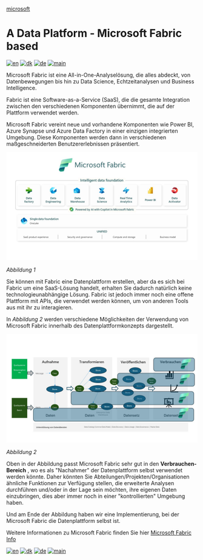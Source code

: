 [microsoft](../images/microsoft.png)

# A Data Platform - Microsoft Fabric based

[![en](https://img.shields.io/badge/lang-en-red.svg)](Fabric.md)
[![dk](https://img.shields.io/badge/lang-da--dk-green.svg)](Fabric-da.md)
[![de](https://img.shields.io/badge/lang-de-yellow.svg)](Fabric-de.md)
[![main](https://img.shields.io/badge/main-document-blue.svg)](../../README.md)

Microsoft Fabric ist eine All-in-One-Analyselösung, die alles abdeckt, von Datenbewegungen bis hin zu Data Science, Echtzeitanalysen und Business Intelligence.

Fabric ist eine Software-as-a-Service (SaaS), die die gesamte Integration zwischen den verschiedenen Komponenten übernimmt, die auf der Plattform verwendet werden.

Microsoft Fabric vereint neue und vorhandene Komponenten wie Power BI, Azure Synapse und Azure Data Factory in einer einzigen integrierten Umgebung. Diese Komponenten werden dann in verschiedenen maßgeschneiderten Benutzererlebnissen präsentiert.

![abbildung1](../../images/german/Slide11.jpg)

*Abbildung 1*

Sie können mit Fabric eine Datenplattform erstellen, aber da es sich bei Fabric um eine SaaS-Lösung handelt, erhalten Sie dadurch natürlich keine technologieunabhängige Lösung.
Fabric ist jedoch immer noch eine offene Plattform mit APIs, die verwendet werden können, um von anderen Tools aus mit ihr zu interagieren.

In *Abbildung 2* werden verschiedene Möglichkeiten der Verwendung von Microsoft Fabric innerhalb des Datenplattformkonzepts dargestellt.

![abbildung2](../../images/german/Slide9.JPG)

*Abbildung 2*

Oben in der Abbildung passt Microsoft Fabric sehr gut in den **Verbrauchen-Bereich** , wo es als "Nachahmer" der Datenplattform selbst verwendet werden könnte. Daher könnten Sie Abteilungen/Projekten/Organisationen ähnliche Funktionen zur Verfügung stellen, die erweiterte Analysen durchführen und/oder in der Lage sein möchten, ihre eigenen Daten einzubringen, dies aber immer noch in einer "kontrollierten" Umgebung haben.

Und am Ende der Abbildung haben wir eine Implementierung, bei der Microsoft Fabric die Datenplattform selbst ist.

Weitere Informationen zu Microsoft Fabric finden Sie hier [Microsoft Fabric Info](https://www.microsoft.com/en-us/microsoft-fabric)


[![en](https://img.shields.io/badge/lang-en-red.svg)](Fabric.md)
[![dk](https://img.shields.io/badge/lang-da--dk-green.svg)](Fabric-da.md)
[![de](https://img.shields.io/badge/lang-de-yellow.svg)](Fabric-de.md)
[![main](https://img.shields.io/badge/main-document-blue.svg)](../../README.md)

